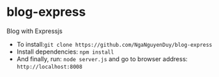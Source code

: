 blog-express
============

Blog with Expressjs

- To install:`git clone https://github.com/NgaNguyenDuy/blog-express`
- Install dependencies: `npm install`
- And finally, run: `node server.js` and go to browser address: `http://localhost:8008`

